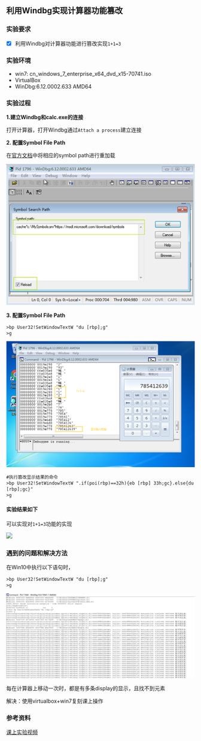 ## 利用Windbg实现计算器功能篡改

### **实验要求**

- [x] 利用Windbg对计算器功能进行篡改实现`1+1=3`

### 实验环境

- win7: cn_windows_7_enterprise_x64_dvd_x15-70741.iso
- VirtualBox
- WinDbg:6.12.0002.633 AMD64

### **实验过程**

**1.建立Windbg和calc.exe的连接**

打开计算器，打开Windbg通过`Attach a process`建立连接

**2. 配置Symbol File Path**

在[官方文档](https://docs.microsoft.com/en-us/windows-hardware/drivers/debugger/symbol-path)中将相应的symbol path进行重加载

![](./img/添加path.PNG)



**3. 配置Symbol File Path**

```
>bp User32!SetWindowTextW "du [rbp];g"
>g
```

![](./img/设置断点成功.PNG)

```
#执行篡改显示结果的命令
>bp User32!SetWindowTextW ".if(poi(rbp)==32h){eb [rbp] 33h;gc}.else{du [rbp];gc}"
>g
```

#### **实验结果如下**

可以实现对`1+1=3`功能的实现

![](./img/等于3成功.gif)







### **遇到的问题和解决方法**

在Win10中执行以下语句时，

```
>bp User32!SetWindowTextW "du [rbp];g"
>g
```

![](./img/g错误.PNG)

每在计算器上移动一次时，都是有多条display的显示，且找不到元素

解决：使用virtualbox+win7复刻课上操作

### **参考资料**

[课上实验视频](http://vlab.cuc.edu.cn/student/#/course/89)